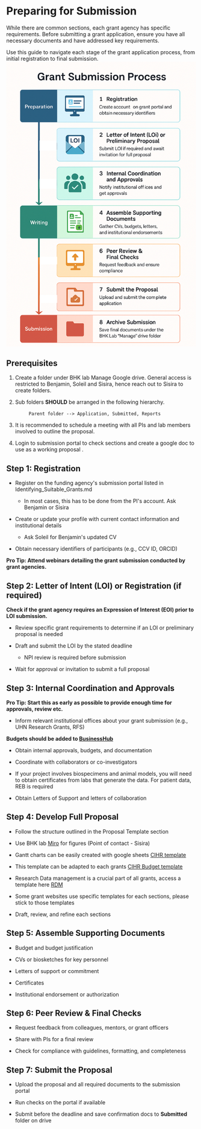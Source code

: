 # Preparing for Submission

While there are common sections, each grant agency has specific requirements. Before submitting a grant application, ensure you have all necessary documents and have addressed key requirements.

Use this guide to navigate each stage of the grant application process, from initial registration to final submission. ![Grant Submission Process](images/Grant_Submission_Process.png)
## Prerequisites

1. Create a folder under BHK lab Manage Google drive. General access is restricted to Benjamin, Soleil and Sisira, hence reach out to Sisira to create folders.

2. Sub folders **SHOULD** be arranged in the following hierarchy.

			Parent folder --> Application, Submitted, Reports
			
3. It is recommended to schedule a meeting with all PIs and lab members involved to outline the proposal.

4. Login to submission portal to check sections and create a google doc to use as a working proposal .

## Step 1: Registration

 - Register on the funding agency's submission portal listed in Identifying_Suitable_Grants.md 
 	- In most cases, this has to be done from the PI's account. Ask Benjamin or Sisira

 - Create or update your profile with current contact information and institutional details
 	- Ask Soleil for Benjamin's updated CV

 - Obtain necessary identifiers of participants (e.g., CCV ID, ORCID)
 
**Pro Tip:  Attend webinars detailing the grant submission conducted by grant agencies.**

## Step 2: Letter of Intent (LOI) or Registration (if required)

**Check if the grant agency requires an Expression of Interest (EOI) prior to LOI submission.**

 - Review specific grant requirements to determine if an LOI or preliminary proposal is needed

 - Draft and submit the LOI by the stated deadline
   - NPI review is required before submission

 - Wait for approval or invitation to submit a full proposal

## Step 3: Internal Coordination and Approvals

**Pro Tip: Start this as early as possible to provide enough time for approvals, review etc.**

 - Inform relevant institutional offices about your grant submission (e.g., UHN Research Grants, RFS)
 
 **Budgets should be added to [BusinessHub](https://uhn.my.site.com/BusinessHub/s/login/)**

 - Obtain internal approvals, budgets, and documentation

 - Coordinate with collaborators or co-investigators
 
 - If your project involves biospecimens and animal models, you will need to obtain certificates from labs that generate the data. For patient data, REB is required
 
 - Obtain Letters of Support and letters of collaboration 

## Step 4: Develop Full Proposal

 - Follow the structure outlined in the Proposal Template section
 
  - Use BHK lab [Miro](https://miro.com/) for figures (Point of contact - Sisira)
 
  - Gantt charts can be easily created with google sheets [CIHR template](https://docs.google.com/spreadsheets/d/17USwmErYzX4jQ6MpKmYDNxka5CTuk1EV9ph2BBqSkww/edit?usp=sharing)
  
  - This template can be adapted to each grants [CIHR Budget template](https://docs.google.com/spreadsheets/d/1S2BiEGzVb357udy0Jm3YaL6vq5ukUsXS5L8jSaIwZq0/edit?usp=drive_link)
  
  - Research Data management is a crucial part of all grants, access a template here [RDM](https://docs.google.com/document/d/1zCZBvnBASAqd8Ii7iBFI9pMLu31oLvpyrdXLNw2Pz2g/edit?usp=drive_link)

 - Some grant websites use specific templates for each sections, please stick to those templates

 - Draft, review, and refine each sections

## Step 5: Assemble Supporting Documents

 - Budget and budget justification

 - CVs or biosketches for key personnel

 - Letters of support or commitment
 
 - Certificates

 - Institutional endorsement or authorization

## Step 6: Peer Review & Final Checks

 - Request feedback from colleagues, mentors, or grant officers

 - Share with PIs for a final review
 
 -  Check for compliance with guidelines, formatting, and completeness

## Step 7: Submit the Proposal

 - Upload the proposal and all required documents to the submission portal

 - Run checks on the portal if available
 
 - Submit before the deadline and save confirmation docs to **Submitted** folder on drive


